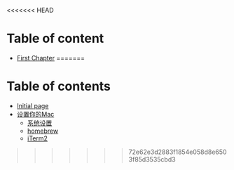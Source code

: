 <<<<<<< HEAD
# Table of content

* [First Chapter](chapter1.md)
=======
# Table of contents

* [Initial page](README.md)
* [设置你的Mac](she-zhi-ni-de-mac/README.md)
  * [系统设置](she-zhi-ni-de-mac/xi-tong-she-zhi.md)
  * [homebrew](she-zhi-ni-de-mac/untitled.md)
  * [iTerm2](she-zhi-ni-de-mac/iterm2.md)

>>>>>>> 72e62e3d2883f1854e058d8e6503f85d3535cbd3
